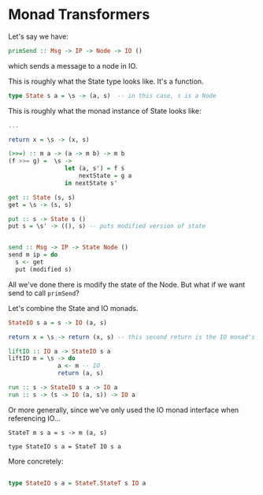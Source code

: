 # Monad Transformers

Let's say we have:

```haskell
primSend :: Msg -> IP -> Node -> IO ()
```

which sends a message to a node in IO. 

This is roughly what the State type looks like. It's a function.
```haskell
type State s a = \s -> (a, s)  -- in this case, s is a Node
```

This is roughly what the monad instance of State looks like:
```haskell
...

return x = \s -> (x, s)

(>>=) :: m a -> (a -> m b) -> m b
(f >>= g) =  \s ->
                let (a, s') = f s
                    nextState = g a
                in nextState s'

get :: State (s, s)
get = \s -> (s, s)

put :: s -> State s ()
put s = \s' -> ((), s) -- puts modified version of state


send :: Msg -> IP -> State Node ()
send m ip = do
  s <- get
  put (modified s)
```
All we've done there is modify the state of the Node. But what if we want send to call `primSend`?

Let's combine the State and IO monads.

```haskell
StateIO s a = s -> IO (a, s)

return x = \s -> return (x, s) -- this second return is the IO monad's return

liftIO :: IO a -> StateIO s a
liftIO m = \s -> do
              a <- m -- IO
              return (a, s)

run :: s -> StateIO s a -> IO a
run :: s -> (s -> IO (a, s)) -> IO a
```

Or more generally, since we've only used the IO monad interface when referencing IO...

```
StateT m s a = s -> m (a, s)

type StateIO s a = StateT IO s a 
```

More concretely:


```haskell
 
type StateIO s a = StateT.StateT s IO a
```



